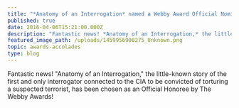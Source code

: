 ```yaml
---
title: "*Anatomy of an Interrogation* named a Webby Award Official Nominee"
published: true
date: 2016-04-06T15:21:00.000Z
description: "Fantastic news! *Anatomy of an Interrogation,* the little-known story of the first and only interrogator connected to the CIA to be convicted of torturing a suspected terrorist, has been chosen as an Official Honoree by The Webby Awards! "
featured_image_path: /uploads/1459956900275_Unknown.png
topic: awards-accolades
type: blog
---
```


Fantastic news! "Anatomy of an Interrogation," the little-known story of the first and only interrogator connected to the CIA to be convicted of torturing a suspected terrorist, has been chosen as an Official Honoree by The Webby Awards!

